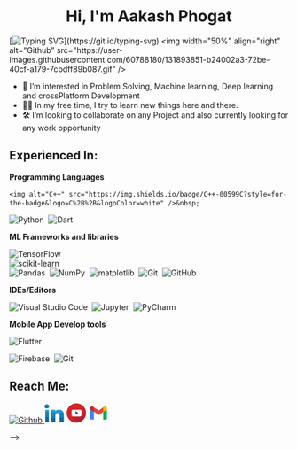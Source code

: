 <h4 align="center"> 
  
<h1 align="center">Hi, I'm Aakash Phogat </h1>
  
<!--   <img src="images/octo.gif" width="100px" height="100px"></img> <br><br> -->
  
[![Typing SVG](http://readme-typing-svg.herokuapp.com?color=F71E11&lines=Just+a+codderrr%2C+love+problemSolving...)](https://git.io/typing-svg)
  <img width="50%" align="right" alt="Github" src="https://user-images.githubusercontent.com/60788180/131893851-b24002a3-72be-40cf-a179-7cbdff89b087.gif" />


<!-- - 👋 Hi, I’m Aakash Phogat! -->
- 👀 I’m interested in Problem Solving, Machine learning, Deep learning and crossPlatform Development
- 👩‍🍳 In my free time, I try to learn new things here and there.
- 🛠 I’m looking to collaborate on any Project and also currently looking for any work opportunity






## Experienced In:

__Programming Languages__
<!-- https://img.shields.io/badge/-c++-black?logo=c%2B%2B&style=social -->
<!--   <img alt="C++" src="https://img.shields.io/badge/C++-00599C?style=flat-square&logo=C%2B%2B&logoColor=white" />&nbsp; -->
    <img alt="C++" src="https://img.shields.io/badge/C++-00599C?style=for-the-badge&logo=C%2B%2B&logoColor=white" />&nbsp;
<!--   <img alt="Dart" src="https://img.shields.io/badge/C++-%2314354C.svg?style=for-the-badge&logo=C++&logoColor=white" />&nbsp;
    <img alt="C++" src="https://img.shields.io/badge/C++-00599C?style=flat-square&logo=C%2B%2B&logoColor=white" />&nbsp; -->
  
<img alt="Python" src="https://img.shields.io/badge/python-%2314354C.svg?style=for-the-badge&logo=python&logoColor=white" />&nbsp;
<img alt="Dart" src="https://img.shields.io/badge/Dart-%2314354C.svg?style=for-the-badge&logo=Dart&logoColor=white" />&nbsp;
  
<!-- <img alt="Kotlin" src="https://img.shields.io/badge/Kotlin-%2314354C.svg?style=for-the-badge&logo=Kotlin&logoColor=white" />&nbsp; -->

__ML Frameworks and libraries__

<img alt="TensorFlow" src="https://img.shields.io/badge/TensorFlow-%23FF6F00.svg?style=for-the-badge&logo=TensorFlow&logoColor=white" />&nbsp;  
<img alt="scikit-learn" src="https://img.shields.io/badge/scikitlearn-%23FF6F00.svg?style=for-the-badge&logo=scikit-learn&logoColor=white" />&nbsp;  
<img alt="Pandas" src="https://img.shields.io/badge/pandas-%23150458.svg?style=for-the-badge&logo=pandas&logoColor=white" />&nbsp; 
<img alt="NumPy" src="https://img.shields.io/badge/numpy-%23013243.svg?style=for-the-badge&logo=numpy&logoColor=white" />&nbsp;
<img alt="matplotlib" src="https://img.shields.io/badge/Matplotlib-%23013243.svg?style=for-the-badge&logo=matplotlib&logoColor=white" />&nbsp;
<img alt="Git" src="https://img.shields.io/badge/git-%23F05033.svg?style=for-the-badge&logo=git&logoColor=white" />&nbsp; 
<img alt="GitHub" src="https://img.shields.io/badge/github-%23121011.svg?style=for-the-badge&logo=github&logoColor=white" />&nbsp;

__IDEs/Editors__

<img alt="Visual Studio Code" src="https://img.shields.io/badge/VisualStudioCode-0078d7.svg?style=for-the-badge&logo=visual-studio-code&logoColor=white" />&nbsp; 
<img alt="Jupyter" src="https://img.shields.io/badge/Jupyter-%23F37626.svg?style=for-the-badge&logo=Jupyter&logoColor=white" />&nbsp;
<img alt="PyCharm" src="https://img.shields.io/badge/pycharm-143?style=for-the-badge&logo=pycharm&logoColor=black&color=black&labelColor=green" />&nbsp;

__Mobile App Develop tools__

<img alt="Flutter" src="https://img.shields.io/badge/flutter-%23150458.svg?style=for-the-badge&logo=flutter&logoColor=white" />&nbsp; 
<!-- <img alt="Kotlin" src="https://img.shields.io/badge/kotlin-%23013243.svg?style=for-the-badge&logo=Kotlin&logoColor=white" />&nbsp; -->
<img alt="Firebase" src="https://img.shields.io/badge/Firebase-%23013243.svg?style=for-the-badge&logo=firebase&logoColor=white" />&nbsp;
<img alt="Git" src="https://img.shields.io/badge/git-%23F05033.svg?style=for-the-badge&logo=git&logoColor=white" />&nbsp; 

## Reach Me:

<p align="start">
    <a href="https://github.com/Aakash007-ai" target="_blank">
        <img src="https://img.shields.io/badge/-Github-000?logo=github&style=for-the-badge&logoColor=white&color=black" alt="Github" />
    </a>
     <a href="https://www.linkedin.com/in/aakashphogat/" class="pics"><img src="images/linkedin.svg" height="36vh"></a>
   <a href="https://www.youtube.com/channel/UC2JZOdP_4Yi8v9oDWP6nH_g/featured" class="pics"><img src="images/youtube.svg" height="36vh"></a>
     <a href="https://mail.google.com/mail/?view=cm&fs=1&tf=1&to=aakashphogat16@gmail.com" class="pics"><img src="images/gmail (1).svg" height="36vh"></a>
<!--     <a href="https://twitter.com/ArizArmeidi" target="_blank">
        <img src="https://img.shields.io/badge/-Twitter-2CA5E0?logo=twitter&style=for-the-badge&logoColor=white&color=black" alt="Twitter" />
    </a> 
</p>

<!-- 
## Connect with me:</h3>
<p align="left">
<div class="footer" id="top3">
  <center> 
   <a href="https://www.linkedin.com/in/harshchhabra" class="pics"><img src="images/linkedin.svg" height="36vh"></a>
   <a href="https://www.youtube.com/c/Codefloworg" class="pics"><img src="images/youtube.svg" height="36vh"></a>
     <a href="https://mail.google.com/mail/?view=cm&fs=1&tf=1&to=chhabraharsh37@gmail.com" class="pics"><img src="images/gmail (1).svg" height="36vh"></a>
  
  </div>
</p> -->



<!-- ### Hi there 👋
<!--
**Aakash007-ai/Aakash007-ai** is a ✨ _special_ ✨ repository because its `README.md` (this file) appears on your GitHub profile.

Here are some ideas to get you started:

- 🔭 I’m currently working on ...
- 🌱 I’m currently learning ...
- 👯 I’m looking to collaborate on ...
- 🤔 I’m looking for help with ...
- 💬 Ask me about ...
- 📫 How to reach me: ...
- 😄 Pronouns: ...
- ⚡ Fun fact: ...
-->
 -->
